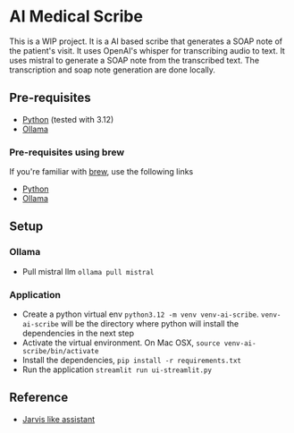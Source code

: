 # AI Medical Scribe
This is a WIP project.
It is a AI based scribe that generates a SOAP note of the patient's visit. It uses OpenAI's whisper for transcribing audio to text. It uses mistral to generate a SOAP note from the transcribed text. The transcription and soap note generation are done locally.

## Pre-requisites
- [Python](https://www.python.org/downloads/release/python-3120/) (tested with 3.12)
- [Ollama](https://ollama.com/)

### Pre-requisites using brew
If you're familiar with [brew](https://brew.sh/), use the following links
- [Python](https://formulae.brew.sh/formula/python@3.12#default)
- [Ollama](https://formulae.brew.sh/formula/ollama#default)

## Setup
### Ollama
- Pull mistral llm `ollama pull mistral`

### Application
- Create a python virtual env `python3.12 -m venv venv-ai-scribe`. `venv-ai-scribe` will be the directory where python will install the dependencies in the next step
- Activate the virtual environment. On Mac OSX, `source venv-ai-scribe/bin/activate`
- Install the dependencies, `pip install -r requirements.txt`
- Run the application `streamlit run ui-streamlit.py`

## Reference
- [Jarvis like assistant](https://medium.com/@vndee.huynh/build-your-own-voice-assistant-and-run-it-locally-whisper-ollama-bark-c80e6f815cba)
